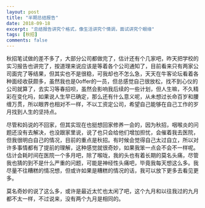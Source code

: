```yaml
---
layout: post
title: "半期总结报告"
date: 2018-09-18
excerpt: "总结报告讲究个格式，像生活讲究个情调，面试讲究个眼缘"
tags: [秋招]
comments: false
---
```


秋招笔试做的差不多了，大部分公司都做完了，估计还有个几家吧，昨天把学校的实习报告也讲完了，按道理来说应该是等着各个公司通知了，目前看来只有两家公司面完了等结果，但其实也不是很稳，可我却也不怎么急，天天在牛客论坛看着各种面经收获颇多，虽然我也是0offer的一员，但总感觉自己很放松，找不到心仪的公司就算了，去实习等春招呗，虽然会影响我后续的一些计划，但人生嘛，不久精彩在变化吗，如果说人生早已确定，那么还有什么意义呢，从未想过长命百岁和腰缠万贯，所以眼界也相对不一样，不以工资定公司，希望自己能够在自己工作的岁月找到人生的坚持点。

尽管和妈说的不回家，但其实现在也挺想回家修养一会的，因为秋招，咽喉炎的问题还没有去解决，也没跟家里说，说了也只会给他们增加担忧，会催着我去医院，但我很明白自己的情况，目前的重点是秋招。有时候会觉得自己太过自立，所以对许多事情都有了提前的理解，这种感觉就很奇妙，如果我笨一点会不会不一样呢。估计会耗时间在医院一个多月吧，除了喉咙，我的头也有着长期的莫名头痛，尽管我也猜的到不是什么严重的问题，可能是神经性头痛吧，毕竟我每天想这么多。我尽量不往糟糕的情况想，但或许如果是糟糕的情况的话，我可以放下更多去看见更多。

莫名奇妙的说了这么多，或许是最近太忙也太闲了吧，这个九月和以往我过的九月都不太一样，不过说来，没有两个九月是相同的。
